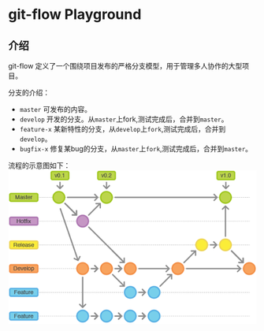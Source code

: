 # git-flow Playground
## 介绍
git-flow 定义了一个围绕项目发布的严格分支模型，用于管理多人协作的大型项目。

分支的介绍：
* `master` 可发布的内容。
* `develop` 开发的分支。从`master`上fork,测试完成后，合并到`master`。
* `feature-x` 某新特性的分支，从`develop`上`fork`,测试完成后，合并到`develop`。
* `bugfix-x` 修复某bug的分支，从`master`上`fork`,测试完成后，合并到`master`。

流程的示意图如下：  
![release-cycle](images/release-cycle.png)
